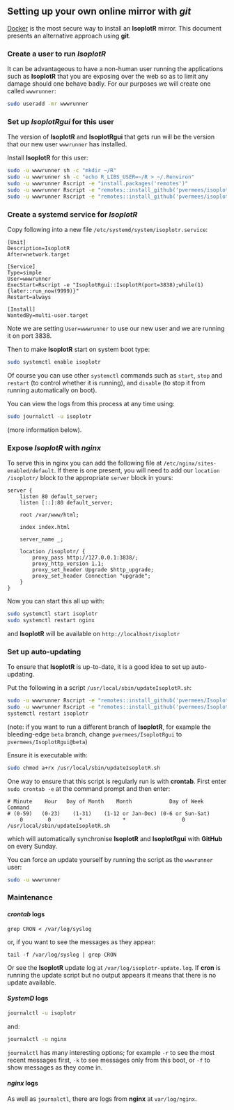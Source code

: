 ## Setting up your own online mirror with *git*

[Docker](README.md#setting-up-your-own-online-mirror) is the most
secure way to install an **IsoplotR** mirror. This document presents
an alternative approach using **git**.

### Create a user to run *IsoplotR*

It can be advantageous to have a non-human user running the
applications such as **IsoplotR** that you are exposing over the web
so as to limit any damage should one behave badly. For our purposes we
will create one called `wwwrunner`:

```sh
sudo useradd -mr wwwrunner
```

### Set up *IsoplotRgui* for this user

The version of **IsoplotR** and **IsoplotRgui** that gets run will be
the version that our new user `wwwrunner` has installed.

Install **IsoplotR** for this user:

```sh
sudo -u wwwrunner sh -c "mkdir ~/R"
sudo -u wwwrunner sh -c "echo R_LIBS_USER=~/R > ~/.Renviron"
sudo -u wwwrunner Rscript -e "install.packages('remotes')"
sudo -u wwwrunner Rscript -e "remotes::install_github('pvermees/isoplotr')"
sudo -u wwwrunner Rscript -e "remotes::install_github('pvermees/isoplotrgui')"
```

### Create a systemd service for *IsoplotR*

Copy following into a new file `/etc/systemd/system/isoplotr.service`:

```
[Unit]
Description=IsoplotR
After=network.target

[Service]
Type=simple
User=wwwrunner
ExecStart=Rscript -e "IsoplotRgui::IsoplotR(port=3838);while(1){later::run_now(9999)}"
Restart=always

[Install]
WantedBy=multi-user.target
```

Note we are setting `User=wwwrunner` to use our new user and we are
running it on port 3838.

Then to make **IsoplotR** start on system boot type:

```sh
sudo systemctl enable isoplotr
```

Of course you can use other `systemctl` commands such as `start`, `stop`
and `restart` (to control whether it is running), and `disable` (to stop it
from running automatically on boot).

You can view the logs from this process at any time using:

```sh
sudo journalctl -u isoplotr
```

(more information  below).

### Expose *IsoplotR* with *nginx*

To serve this in nginx you can add the following file at
`/etc/nginx/sites-enabled/default`. If there is one present, you will
need to add our `location /isoplotr/` block to the appropriate
`server` block in yours:

```
server {
    listen 80 default_server;
    listen [::]:80 default_server;

    root /var/www/html;

    index index.html

    server_name _;

    location /isoplotr/ {
        proxy_pass http://127.0.0.1:3838/;
		proxy_http_version 1.1;
		proxy_set_header Upgrade $http_upgrade;
		proxy_set_header Connection "upgrade";
    }
}
```

Now you can start this all up with:

```sh
sudo systemctl start isoplotr
sudo systemctl restart nginx
```

and **IsoplotR** will be available on `http://localhost/isoplotr`

### Set up auto-updating

To ensure that **IsoplotR** is up-to-date, it is a good idea to set up
auto-updating.

Put the following in a script `/usr/local/sbin/updateIsoplotR.sh`:

```sh
sudo -u wwwrunner Rscript -e "remotes::install_github('pvermees/IsoplotR',force=TRUE)"
sudo -u wwwrunner Rscript -e "remotes::install_github('pvermees/IsoplotRgui',force=TRUE)"
systemctl restart isoplotr
```
 
 (note: if you want to run a different branch of **IsoplotR**, for example
 the bleeding-edge `beta` branch, change `pvermees/IsoplotRgui` to
 `pvermees/IsoplotRgui@beta`)

Ensure it is executable with:

```sh
sudo chmod a+rx /usr/local/sbin/updateIsoplotR.sh
```

One way to ensure that this script is regularly run is with **crontab**. First enter `sudo crontab -e` at the command prompt and then enter:

```
# Minute    Hour   Day of Month    Month            Day of Week           Command
# (0-59)   (0-23)    (1-31)    (1-12 or Jan-Dec) (0-6 or Sun-Sat)
    0        0         *             *                  0        /usr/local/sbin/updateIsoplotR.sh
```

which will automatically synchronise **IsoplotR** and **IsoplotRgui** with **GitHub** on every Sunday.

You can force an update yourself by running the script as the
`wwwrunner` user:

```sh
sudo -u wwwrunner
```

### Maintenance

#### *crontab* logs

```
grep CRON < /var/log/syslog
```

or, if you want to see the messages as they appear:

```
tail -f /var/log/syslog | grep CRON
```

Or see the **IsoplotR** update log at `/var/log/isoplotr-update.log`.
If **cron** is running the update script but no output appears it
means that there is no update available.

#### *SystemD* logs

```sh
journalctl -u isoplotr
```

and:

```sh
journalctl -u nginx
```

`journalctl` has many interesting options; for example `-r` to see
the most recent messages first, `-k` to see messages only from this
boot, or `-f` to show messages as they come in.

#### *nginx* logs

As well as `journalctl`, there are logs from **nginx** at
`var/log/nginx`.